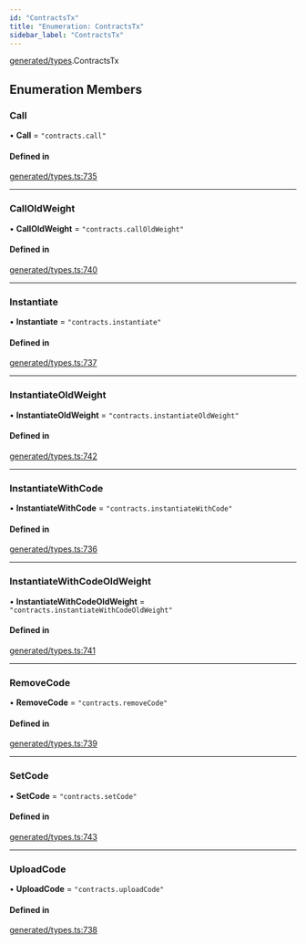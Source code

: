 ```yaml
---
id: "ContractsTx"
title: "Enumeration: ContractsTx"
sidebar_label: "ContractsTx"
---
```


[generated/types](../../../../modules/Generated/Types/Types.md).ContractsTx

## Enumeration Members

### Call

• **Call** = ``"contracts.call"``

#### Defined in

[generated/types.ts:735](https://github.com/PolymeshAssociation/polymesh-sdk/blob/07a4c5b0/src/generated/types.ts#L735)

___

### CallOldWeight

• **CallOldWeight** = ``"contracts.callOldWeight"``

#### Defined in

[generated/types.ts:740](https://github.com/PolymeshAssociation/polymesh-sdk/blob/07a4c5b0/src/generated/types.ts#L740)

___

### Instantiate

• **Instantiate** = ``"contracts.instantiate"``

#### Defined in

[generated/types.ts:737](https://github.com/PolymeshAssociation/polymesh-sdk/blob/07a4c5b0/src/generated/types.ts#L737)

___

### InstantiateOldWeight

• **InstantiateOldWeight** = ``"contracts.instantiateOldWeight"``

#### Defined in

[generated/types.ts:742](https://github.com/PolymeshAssociation/polymesh-sdk/blob/07a4c5b0/src/generated/types.ts#L742)

___

### InstantiateWithCode

• **InstantiateWithCode** = ``"contracts.instantiateWithCode"``

#### Defined in

[generated/types.ts:736](https://github.com/PolymeshAssociation/polymesh-sdk/blob/07a4c5b0/src/generated/types.ts#L736)

___

### InstantiateWithCodeOldWeight

• **InstantiateWithCodeOldWeight** = ``"contracts.instantiateWithCodeOldWeight"``

#### Defined in

[generated/types.ts:741](https://github.com/PolymeshAssociation/polymesh-sdk/blob/07a4c5b0/src/generated/types.ts#L741)

___

### RemoveCode

• **RemoveCode** = ``"contracts.removeCode"``

#### Defined in

[generated/types.ts:739](https://github.com/PolymeshAssociation/polymesh-sdk/blob/07a4c5b0/src/generated/types.ts#L739)

___

### SetCode

• **SetCode** = ``"contracts.setCode"``

#### Defined in

[generated/types.ts:743](https://github.com/PolymeshAssociation/polymesh-sdk/blob/07a4c5b0/src/generated/types.ts#L743)

___

### UploadCode

• **UploadCode** = ``"contracts.uploadCode"``

#### Defined in

[generated/types.ts:738](https://github.com/PolymeshAssociation/polymesh-sdk/blob/07a4c5b0/src/generated/types.ts#L738)
